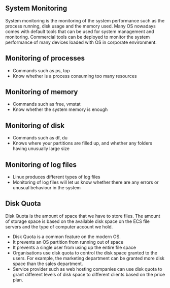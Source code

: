 ## System Monitoring
System monitoring is the monitoring of the system performance such as the process running, disk usage and the memory used. Many OS nowadays comes with default tools that can be used for system management and monitoring. Commercial tools can be deployed to monitor the system performance of many devices loaded with OS in corporate environment.

## Monitoring of processes
- Commands such as ps, top
- Know whether is a process consuming too many resources

## Monitoring of memory
- Commands such as free, vmstat
- Know whether the system memory is enough

## Monitoring of disk 
- Commands such as df, du
- Knows where your partitions are filled up, and whether any folders having unusually large size

## Monitoring of log files
- Linux produces different types of log files
- Monitoring of log files will let us know whether there are any errors or unusual behaviour in the system

## Disk Quota
Disk Quota is the amount of space that we have to store files. The amount of storage space is based on the available disk space on the ECS file servers and the type of computer account we hold. 
- Disk Quota is a common feature on the modern OS.
- It prevents an OS partition from running out of space
- It prevents a single user from using up the entire file space
- Organisations use disk quota to control the disk space granted to the users. For example, the marketing department can be granted more disk space than the sales department.
- Service provider such as web hosting companies can use disk quota to grant different levels of disk space to different clients based on the price plan.




































































































